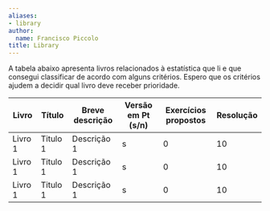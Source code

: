 ```yaml
---
aliases:
- library
author:
  name: Francisco Piccolo
title: Library
---
```


A tabela abaixo apresenta livros relacionados à estatística que li e que consegui classificar de acordo com alguns critérios. Espero que os critérios ajudem a decidir qual livro deve receber prioridade.

|Livro              |Título               |Breve descrição                   |Versão em Pt (s/n) |Exercícios propostos  |Resolução  |
|-------------------|---------------------|----------------------------------|-------------------|----------------------|-----------|
|Livro 1|Titulo 1|Descrição 1|s|0|10|
|Livro 1|Titulo 1|Descrição 1|s|0|10|
|Livro 1|Titulo 1|Descrição 1|s|0|10|
